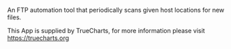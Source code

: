 An FTP automation tool that periodically scans given host locations for new files.

This App is supplied by TrueCharts, for more information please visit https://truecharts.org
